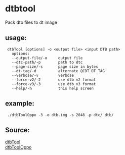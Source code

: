# dtbtool
Pack dtb files to dt image

usage:
---------
     dtbTool [options] -o <output file> <input DTB path>
       options:
       --output-file/-o     output file
       --dtc-path/-p        path to dtc
       --page-size/-s       page size in bytes
       --dt-tag/-d          alternate QCDT_DT_TAG
       --verbose/-v         verbose
       --force-v2/-2        use dtb v2 format
       --force-v3/-3        use dtb v3 format
       --help/-h            this help screen

example:
---------
     ./dtbToolOppo -3 -o dtb.img -s 2048 -p dtc/ dtb/

Source:
---------
[dtbTool](https://www.codeaurora.org/cgit/quic/la/device/qcom/common/)<br /> 
[dtbToolOppo](https://github.com/CyanogenMod/android_device_oppo_msm8939-common)<br /> 
